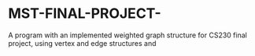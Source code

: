 # MST-FINAL-PROJECT-
A program with an implemented weighted graph structure for  CS230 final project, using vertex and edge structures and 
